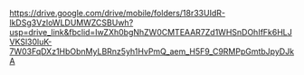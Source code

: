 https://drive.google.com/drive/mobile/folders/18r33UIdR-lkDSg3VzloWLDUMWZCSBUwh?usp=drive_link&fbclid=IwZXh0bgNhZW0CMTEAAR7Zd1WHSnDOhIfFk6HLJVKSl30luK-7W03FqDXz1HbObnMyLBRnz5yh1HvPmQ_aem_H5F9_C9RMPpGmtbJpyDJkA